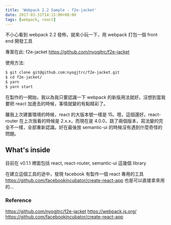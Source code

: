 ```yaml
---
title: 'Webpack 2.2 Sample - f2e-jacket'
date: 2017-03-31T14:15:00+08:00
tags: [webpack, react]
---
```

不小心看到 webpack 2.2 發佈，就來小玩一下，用 webpack 打包一個 front end 開發工具

專案在此: f2e-jacket https://github.com/nyogjtrc/f2e-jacket

使用方法:

```bash
$ git clone git@github.com:nyogjtrc/f2e-jacket.git
$ cd f2e-jacket/
$ yarn
$ yarn start
```

在製作的一開始，我以為我只要認識一下 webpack 的新版用法就好。沒想到當我要把 react 加進去的時候，事情就變的有點精彩了。

離我上次建置環境的時候，react 的大版本號一樣是 15。嗯，這個還好。react-router 在上次我看的時候是 2.x.x，而現在是 4.0.0，跳了兩個版本，寫法變的完全不一樣，全部重新認識。好在最後放 semantic-ui 的時候沒有遇到什麼奇怪的問題。

## What's inside

目前在 v0.1.1 裡面包括 react, react-router, semantic-ui 這幾個 library

在建立這個工具的途中，發現 facebook 有製作一個 react 專用的工具 https://github.com/facebookincubator/create-react-app
也是可以直接拿來用的…

### Reference
https://github.com/nyogjtrc/f2e-jacket
https://webpack.js.org/
https://github.com/facebookincubator/create-react-app
